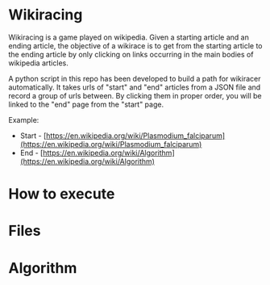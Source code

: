 # Wikiracing
Wikiracing is a game played on wikipedia. Given a starting article and an ending article,
the objective of a wikirace is to get from the starting article to the ending article by only clicking
on links occurring in the main bodies of wikipedia articles.

A python script in this repo has been developed to build a path for wikiracer automatically. It takes 
urls of "start" and "end" articles from a JSON file and record a group of urls between. By clicking them
in proper order, you will be linked to the "end" page from the "start" page.

Example:
  - Start - [https://en.wikipedia.org/wiki/Plasmodium_falciparum](https://en.wikipedia.org/wiki/Plasmodium_falciparum)
  - End - [https://en.wikipedia.org/wiki/Algorithm](https://en.wikipedia.org/wiki/Algorithm)

# How to execute

# Files

# Algorithm
